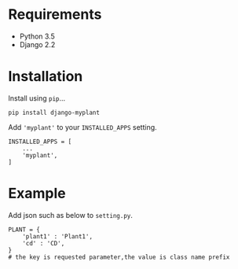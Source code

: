 # Requirements

 - Python 3.5
 - Django 2.2

# Installation
Install using `pip`...

    pip install django-myplant

Add `'myplant'` to your `INSTALLED_APPS` setting.

    INSTALLED_APPS = [
        ...
        'myplant',
    ]
    
# Example

Add json such as below to `setting.py`.

    PLANT = {
        'plant1' : 'Plant1',
        'cd' : 'CD',
    }
    # the key is requested parameter,the value is class name prefix
